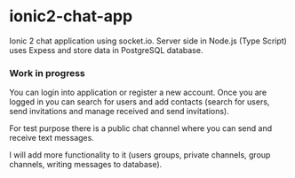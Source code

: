 # ionic2-chat-app

Ionic 2 chat application using socket.io. Server side in Node.js (Type Script)
uses Expess and store  data in PostgreSQL database.

### Work in progress

You can login into application or register a new account. Once you are logged in
you can search for users and add contacts (search for users, send invitations
and manage received and send invitations).

For test purpose there is a public chat channel where you can send and receive
text messages.

I will add more functionality to it (users groups, private channels, group channels,
writing messages to database).
